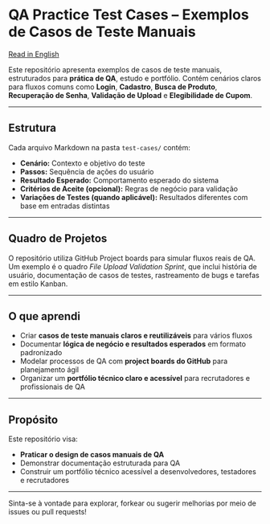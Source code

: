 # QA Practice Test Cases – Exemplos de Casos de Teste Manuais

[Read in English](https://github.com/brumor-2/qa-practice-test-cases/blob/main/README.md)

Este repositório apresenta exemplos de casos de teste manuais, estruturados para **prática de QA**, estudo e portfólio. Contém cenários claros para fluxos comuns como **Login**, **Cadastro**, **Busca de Produto**, **Recuperação de Senha**, **Validação de Upload** e **Elegibilidade de Cupom**.

---

##  Estrutura

Cada arquivo Markdown na pasta `test-cases/` contém:
- **Cenário:** Contexto e objetivo do teste  
- **Passos:** Sequência de ações do usuário  
- **Resultado Esperado:** Comportamento esperado do sistema  
- **Critérios de Aceite (opcional):** Regras de negócio para validação  
- **Variações de Testes (quando aplicável):** Resultados diferentes com base em entradas distintas  

---

##  Quadro de Projetos

O repositório utiliza GitHub Project boards para simular fluxos reais de QA. Um exemplo é o quadro *File Upload Validation Sprint*, que inclui história de usuário, documentação de casos de testes, rastreamento de bugs e tarefas em estilo Kanban.

---

##  O que aprendi

- Criar **casos de teste manuais claros e reutilizáveis** para vários fluxos  
- Documentar **lógica de negócio e resultados esperados** em formato padronizado  
- Modelar processos de QA com **project boards do GitHub** para planejamento ágil  
- Organizar um **portfólio técnico claro e acessível** para recrutadores e profissionais de QA

---

##  Propósito

Este repositório visa:
- **Praticar o design de casos manuais de QA**  
- Demonstrar documentação estruturada para QA  
- Construir um portfólio técnico acessível a desenvolvedores, testadores e recrutadores

---

Sinta-se à vontade para explorar, forkear ou sugerir melhorias por meio de issues ou pull requests!

